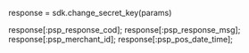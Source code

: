 response = sdk.change_secret_key(params)

response[:psp_response_cod];
response[:psp_response_msg];
response[:psp_merchant_id];
response[:psp_pos_date_time];
